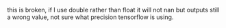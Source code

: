 this is broken, if I use double rather than float it will not nan but outputs still a wrong value, not sure what precision tensorflow is using.
